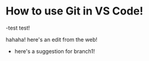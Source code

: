 # How to use Git in VS Code!

-test test!

hahaha! here's an edit from the web!

- here's a suggestion for branch1!